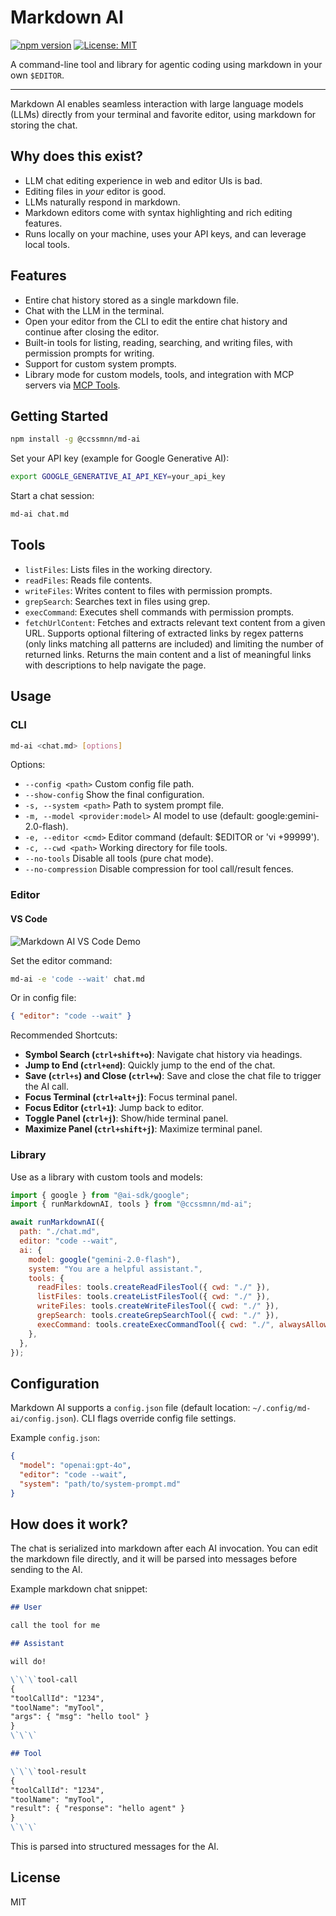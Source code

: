 # Markdown AI

[![npm version](https://img.shields.io/npm/v/@ccssmnn/md-ai.svg)](https://www.npmjs.com/package/@ccssmnn/md-ai) [![License: MIT](https://img.shields.io/badge/License-MIT-yellow.svg)](https://opensource.org/licenses/MIT)

A command-line tool and library for agentic coding using markdown in your own `$EDITOR`.

---

Markdown AI enables seamless interaction with large language models (LLMs) directly from your terminal and favorite editor, using markdown for storing the chat.

## Why does this exist?

- LLM chat editing experience in web and editor UIs is bad.
- Editing files in _your_ editor is good.
- LLMs naturally respond in markdown.
- Markdown editors come with syntax highlighting and rich editing features.
- Runs locally on your machine, uses your API keys, and can leverage local tools.

## Features

- Entire chat history stored as a single markdown file.
- Chat with the LLM in the terminal.
- Open your editor from the CLI to edit the entire chat history and continue after closing the editor.
- Built-in tools for listing, reading, searching, and writing files, with permission prompts for writing.
- Support for custom system prompts.
- Library mode for custom models, tools, and integration with MCP servers via [MCP Tools](https://ai-sdk.dev/docs/ai-sdk-core/tools-and-tool-calling#mcp-tools).

## Getting Started

```bash
npm install -g @ccssmnn/md-ai
```

Set your API key (example for Google Generative AI):

```bash
export GOOGLE_GENERATIVE_AI_API_KEY=your_api_key
```

Start a chat session:

```bash
md-ai chat.md
```

## Tools

- `listFiles`: Lists files in the working directory.
- `readFiles`: Reads file contents.
- `writeFiles`: Writes content to files with permission prompts.
- `grepSearch`: Searches text in files using grep.
- `execCommand`: Executes shell commands with permission prompts.
- `fetchUrlContent`: Fetches and extracts relevant text content from a given URL. Supports optional filtering of extracted links by regex patterns (only links matching all patterns are included) and limiting the number of returned links. Returns the main content and a list of meaningful links with descriptions to help navigate the page.

## Usage

### CLI

```bash
md-ai <chat.md> [options]
```

Options:

- `--config <path>` Custom config file path.
- `--show-config` Show the final configuration.
- `-s, --system <path>` Path to system prompt file.
- `-m, --model <provider:model>` AI model to use (default: google:gemini-2.0-flash).
- `-e, --editor <cmd>` Editor command (default: $EDITOR or 'vi +99999').
- `-c, --cwd <path>` Working directory for file tools.
- `--no-tools` Disable all tools (pure chat mode).
- `--no-compression` Disable compression for tool call/result fences.

### Editor

#### VS Code

![Markdown AI VS Code Demo](/assets/md-ai-vs-code-demo.webp)

Set the editor command:

```bash
md-ai -e 'code --wait' chat.md
```

Or in config file:

```json
{ "editor": "code --wait" }
```

Recommended Shortcuts:

- **Symbol Search (`ctrl+shift+o`)**: Navigate chat history via headings.
- **Jump to End (`ctrl+end`)**: Quickly jump to the end of the chat.
- **Save (`ctrl+s`) and Close (`ctrl+w`)**: Save and close the chat file to trigger the AI call.
- **Focus Terminal (`ctrl+alt+j`)**: Focus terminal panel.
- **Focus Editor (`ctrl+1`)**: Jump back to editor.
- **Toggle Panel (`ctrl+j`)**: Show/hide terminal panel.
- **Maximize Panel (`ctrl+shift+j`)**: Maximize terminal panel.

### Library

Use as a library with custom tools and models:

```javascript
import { google } from "@ai-sdk/google";
import { runMarkdownAI, tools } from "@ccssmnn/md-ai";

await runMarkdownAI({
  path: "./chat.md",
  editor: "code --wait",
  ai: {
    model: google("gemini-2.0-flash"),
    system: "You are a helpful assistant.",
    tools: {
      readFiles: tools.createReadFilesTool({ cwd: "./" }),
      listFiles: tools.createListFilesTool({ cwd: "./" }),
      writeFiles: tools.createWriteFilesTool({ cwd: "./" }),
      grepSearch: tools.createGrepSearchTool({ cwd: "./" }),
      execCommand: tools.createExecCommandTool({ cwd: "./", alwaysAllow: [] }),
    },
  },
});
```

## Configuration

Markdown AI supports a `config.json` file (default location: `~/.config/md-ai/config.json`). CLI flags override config file settings.

Example `config.json`:

```json
{
  "model": "openai:gpt-4o",
  "editor": "code --wait",
  "system": "path/to/system-prompt.md"
}
```

## How does it work?

The chat is serialized into markdown after each AI invocation. You can edit the markdown file directly, and it will be parsed into messages before sending to the AI.

Example markdown chat snippet:

```markdown
## User

call the tool for me

## Assistant

will do!

\`\`\`tool-call
{
"toolCallId": "1234",
"toolName": "myTool",
"args": { "msg": "hello tool" }
}
\`\`\`

## Tool

\`\`\`tool-result
{
"toolCallId": "1234",
"toolName": "myTool",
"result": { "response": "hello agent" }
}
\`\`\`
```

This is parsed into structured messages for the AI.

## License

MIT

